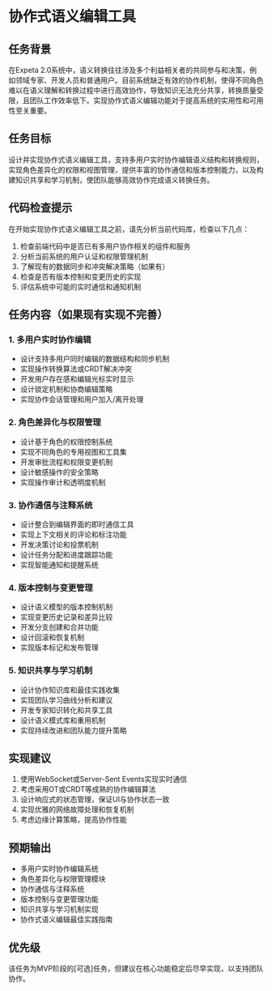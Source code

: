 # 协作式语义编辑工具

## 任务背景
在Expeta 2.0系统中，语义转换往往涉及多个利益相关者的共同参与和决策，例如领域专家、开发人员和普通用户。目前系统缺乏有效的协作机制，使得不同角色难以在语义理解和转换过程中进行高效协作，导致知识无法充分共享，转换质量受限，且团队工作效率低下。实现协作式语义编辑功能对于提高系统的实用性和可用性至关重要。

## 任务目标
设计并实现协作式语义编辑工具，支持多用户实时协作编辑语义结构和转换规则，实现角色差异化的权限和视图管理，提供丰富的协作通信和版本控制能力，以及构建知识共享和学习机制，使团队能够高效协作完成语义转换任务。

## 代码检查提示
在开始实现协作式语义编辑工具之前，请先分析当前代码库，检查以下几点：

1. 检查前端代码中是否已有多用户协作相关的组件和服务
2. 分析当前系统的用户认证和权限管理机制
3. 了解现有的数据同步和冲突解决策略（如果有）
4. 检查是否有版本控制和变更历史的实现
5. 评估系统中可能的实时通信和通知机制

## 任务内容（如果现有实现不完善）

### 1. 多用户实时协作编辑
- 设计支持多用户同时编辑的数据结构和同步机制
- 实现操作转换算法或CRDT解决冲突
- 开发用户存在感和编辑光标实时显示
- 设计锁定机制和协商编辑策略
- 实现协作会话管理和用户加入/离开处理

### 2. 角色差异化与权限管理
- 设计基于角色的权限控制系统
- 实现不同角色的专用视图和工具集
- 开发审批流程和权限变更机制
- 设计敏感操作的安全策略
- 实现操作审计和透明度机制

### 3. 协作通信与注释系统
- 设计整合到编辑界面的即时通信工具
- 实现上下文相关的评论和标注功能
- 开发决策讨论和投票机制
- 设计任务分配和进度跟踪功能
- 实现智能通知和提醒系统

### 4. 版本控制与变更管理
- 设计语义模型的版本控制机制
- 实现变更历史记录和差异比较
- 开发分支创建和合并功能
- 设计回滚和恢复机制
- 实现版本标记和发布管理

### 5. 知识共享与学习机制
- 设计协作知识库和最佳实践收集
- 实现团队学习曲线分析和建议
- 开发专家知识转化和共享工具
- 设计语义模式库和重用机制
- 实现持续改进和团队能力提升策略

## 实现建议
1. 使用WebSocket或Server-Sent Events实现实时通信
2. 考虑采用OT或CRDT等成熟的协作编辑算法
3. 设计响应式的状态管理，保证UI与协作状态一致
4. 实现优雅的网络故障处理和恢复机制
5. 考虑边缘计算策略，提高协作性能

## 预期输出
- 多用户实时协作编辑系统
- 角色差异化与权限管理模块
- 协作通信与注释系统
- 版本控制与变更管理功能
- 知识共享与学习机制实现
- 协作式语义编辑最佳实践指南

## 优先级
该任务为MVP阶段的[可选]任务，但建议在核心功能稳定后尽早实现，以支持团队协作。 